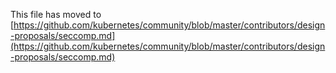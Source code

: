 This file has moved to [https://github.com/kubernetes/community/blob/master/contributors/design-proposals/seccomp.md](https://github.com/kubernetes/community/blob/master/contributors/design-proposals/seccomp.md)
